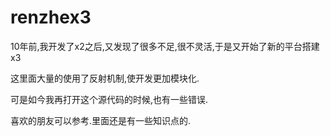 # renzhex3
10年前,我开发了x2之后,又发现了很多不足,很不灵活,于是又开始了新的平台搭建x3

这里面大量的使用了反射机制,使开发更加模块化.

可是如今我再打开这个源代码的时候,也有一些错误.

喜欢的朋友可以参考.里面还是有一些知识点的.
